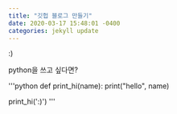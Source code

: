 ```yaml
---
title: "깃헙 블로그 만들기"
date: 2020-03-17 15:48:01 -0400
categories: jekyll update
---
```


:)

python을 쓰고 싶다면?

'''python
def print_hi(name):
  print("hello", name)
  
 print_hi(':)')
 '''
